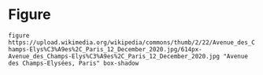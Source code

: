 # Figure

`figure https://upload.wikimedia.org/wikipedia/commons/thumb/2/22/Avenue_des_Champs-Elys%C3%A9es%2C_Paris_12_December_2020.jpg/614px-Avenue_des_Champs-Elys%C3%A9es%2C_Paris_12_December_2020.jpg "Avenue des Champs-Elysées, Paris" box-shadow`
